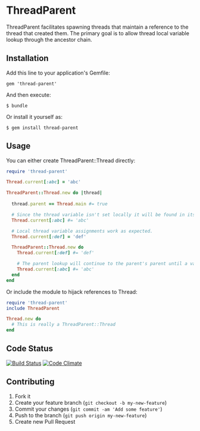 # ThreadParent 

ThreadParent facilitates spawning threads that maintain a reference to the thread that created them.
The primary goal is to allow thread local variable lookup through the ancestor chain.

## Installation

Add this line to your application's Gemfile:

    gem 'thread-parent'

And then execute:

    $ bundle

Or install it yourself as:

    $ gem install thread-parent

## Usage

You can either create ThreadParent::Thread directly:

```ruby
require 'thread-parent'

Thread.current[:abc] = 'abc'

ThreadParent::Thread.new do |thread|
  
  thread.parent == Thread.main #= true

  # Since the thread variable isn't set locally it will be found in its parent.
  Thread.current[:abc] #= 'abc'

  # Local thread variable assignments work as expected.
  Thread.current[:def] = 'def'

  ThreadParent::Thread.new do
    Thread.current[:def] #= 'def'

    # The parent lookup will continue to the parent's parent until a variable is found.
    Thread.current[:abc] #= 'abc'
  end
end
```

Or include the module to hijack references to Thread:

```ruby
require 'thread-parent'
include ThreadParent

Thread.new do
  # This is really a ThreadParent::Thread
end
```

## Code Status

[![Build Status](https://api.travis-ci.org/mje113/thread-parent.png)](http://travis-ci.org/mje113/thread-parent)
[![Code Climate](https://codeclimate.com/github/mje113/thread-parent.png)](https://codeclimate.com/github/mje113/thread-parent)

## Contributing

1. Fork it
2. Create your feature branch (`git checkout -b my-new-feature`)
3. Commit your changes (`git commit -am 'Add some feature'`)
4. Push to the branch (`git push origin my-new-feature`)
5. Create new Pull Request
